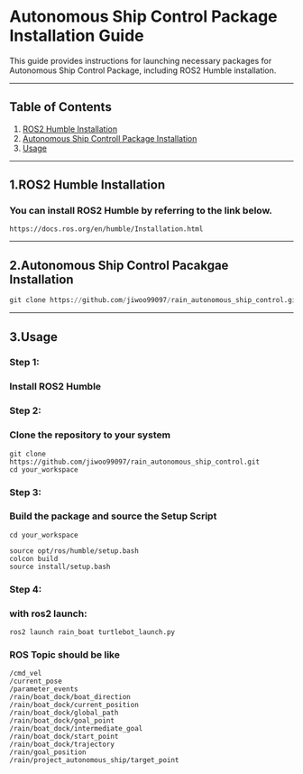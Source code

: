 # Autonomous Ship Control Package Installation Guide
This guide provides instructions for launching necessary packages for Autonomous Ship Control Package, including ROS2 Humble installation. 

***
## Table of Contents
1. [ROS2 Humble Installation](#1.ROS2-Humble-Installation)
2. [Autonomous Ship Controll Package Installation](#2.Autonomous-Ship-Control-Package-Installation)
3. [Usage](#3.Usage)

***
## 1.ROS2 Humble Installation 

### You can install ROS2 Humble by referring to the link below.
```
https://docs.ros.org/en/humble/Installation.html
```
***

## 2.Autonomous Ship Control Pacakgae Installation 
 
 ```python
git clone https://github.com/jiwoo99097/rain_autonomous_ship_control.git
```
***

## 3.Usage
### Step 1:
### Install ROS2 Humble

### Step 2:
### Clone the repository to your system 
```
git clone https://github.com/jiwoo99097/rain_autonomous_ship_control.git
cd your_workspace
```

### Step 3:
### Build the package and source the Setup Script
```
cd your_workspace

source opt/ros/humble/setup.bash
colcon build 
source install/setup.bash
```

### Step 4:
### with ros2 launch:
```
ros2 launch rain_boat turtlebot_launch.py
```
### ROS Topic should be like
```
/cmd_vel
/current_pose
/parameter_events
/rain/boat_dock/boat_direction
/rain/boat_dock/current_position
/rain/boat_dock/global_path
/rain/boat_dock/goal_point
/rain/boat_dock/intermediate_goal
/rain/boat_dock/start_point
/rain/boat_dock/trajectory
/rain/goal_position
/rain/project_autonomous_ship/target_point
```
